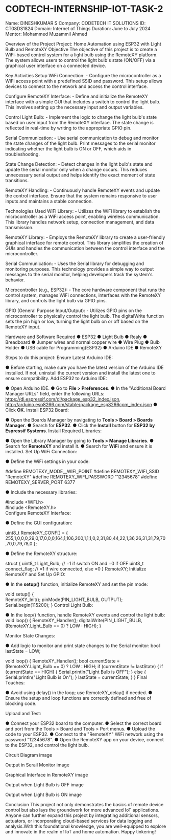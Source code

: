 # CODTECH-INTERNSHIP-IOT-TASK-2
Name: DINESHKUMAR S
Company: CODETECH IT SOLUTIONS
ID: CT08DS1824
Domain: Internet of Things
Duration: June to July 2024
Mentor: Mohammed Muzammil Ahmed

Overview of the Project
Project: Home Automation using ESP32 with Light Bulb and RemoteXY
Objective
The objective of this project is to create a WiFi-based control system for a light bulb using the RemoteXY platform. The system allows users to control the light bulb's state (ON/OFF) via a graphical user interface on a connected device.

Key Activities
Setup WiFi Connection: - Configure the microcontroller as a WiFi access point with a predefined SSID and password. This setup allows devices to connect to the network and access the control interface.

Configure RemoteXY Interface: - Define and initialize the RemoteXY interface with a simple GUI that includes a switch to control the light bulb. This involves setting up the necessary input and output variables.

Control Light Bulb: - Implement the logic to change the light bulb's state based on user input from the RemoteXY interface. The state change is reflected in real-time by writing to the appropriate GPIO pin.

Serial Communication: - Use serial communication to debug and monitor the state changes of the light bulb. Print messages to the serial monitor indicating whether the light bulb is ON or OFF, which aids in troubleshooting.

State Change Detection: - Detect changes in the light bulb's state and update the serial monitor only when a change occurs. This reduces unnecessary serial output and helps identify the exact moment of state transitions.

RemoteXY Handling: - Continuously handle RemoteXY events and update the control interface. Ensure that the system remains responsive to user inputs and maintains a stable connection.

Technologies Used
WiFi Library: - Utilizes the WiFi library to establish the microcontroller as a WiFi access point, enabling wireless communication. This library handles network setup, connection management, and data transmission.

RemoteXY Library: - Employs the RemoteXY library to create a user-friendly graphical interface for remote control. This library simplifies the creation of GUIs and handles the communication between the control interface and the microcontroller.

Serial Communication: - Uses the Serial library for debugging and monitoring purposes. This technology provides a simple way to output messages to the serial monitor, helping developers track the system's behavior.

Microcontroller (e.g., ESP32): - The core hardware component that runs the control system, manages WiFi connections, interfaces with the RemoteXY library, and controls the light bulb via GPIO pins.

GPIO (General Purpose Input/Output): - Utilizes GPIO pins on the microcontroller to physically control the light bulb. The digitalWrite function sets the pin high or low, turning the light bulb on or off based on the RemoteXY input.

Hardware and Software Required
● ESP32
● Light Bulb
● Realy
● Breadboard
● Jumper wires and normal copper wire
● Wire Plug
● Bulb Holder
● USB cable for Programming(ESP32)
● Arduino IDE
● RemoteXY

Steps to do this project:
Ensure Latest Arduino IDE:

 ● Before starting, make sure you have the latest version of the Arduino IDE installed. If not, uninstall the current version and install the latest one to ensure compatibility.
Add ESP32 to Arduino IDE:

● Open Arduino IDE.
● Go to **File > Preferences**.
● In the "Additional Board Manager URLs" field, enter the following URLs: 
  https://dl.espressif.com/dl/package_esp32_index.json, http://arduino.esp8266.com/stable/package_esp8266com_index.json 
● Click **OK**.
Install ESP32 Board:

● Open the Boards Manager by navigating to **Tools > Board > Boards Manager**.
● Search for **ESP32**.
● Click the **Install** button for **ESP32 by Espressif Systems**.
Install Required Libraries:

● Open the Library Manager by going to **Tools > Manage Libraries**.
● Search for **RemoteXY** and install it.
● Search for **WiFi** and ensure it is installed.
Set Up WiFi Connection:

● Define the WiFi settings in your code:

  #define REMOTEXY_MODE__WIFI_POINT 
  #define REMOTEXY_WIFI_SSID "RemoteXY" 
  #define REMOTEXY_WIFI_PASSWORD "12345678" 
  #define REMOTEXY_SERVER_PORT 6377

● Include the necessary libraries:

  #include <WiFi.h> <br>
  #include <RemoteXY.h> <br>
Configure RemoteXY Interface:

● Define the GUI configuration:

  uint8_t RemoteXY_CONF[] = { 255,1,0,0,0,29,0,17,0,0,0,164,1,106,200,1,1,1,0,2,31,80,44,22,1,36,26,31,31,79,70,70,0,79,78,0 };
  
● Define the RemoteXY structure:

  struct {
    uint8_t Light_Bulb; // =1 if switch ON and =0 if OFF
    uint8_t connect_flag;  // =1 if wire connected, else =0
  } RemoteXY;
Initialize RemoteXY and Set Up GPIO:

● In the **setup()** function, initialize RemoteXY and set the pin mode: 
  
  void setup() {  
    RemoteXY_Init(); 
    pinMode(PIN_LIGHT_BULB, OUTPUT);
    Serial.begin(115200); 
  }
Control Light Bulb:

● In the loop() function, handle RemoteXY events and control the light bulb: void loop() {
RemoteXY_Handler();
digitalWrite(PIN_LIGHT_BULB, (RemoteXY.Light_Bulb == 0) ? LOW : HIGH);
}

Monitor State Changes:

● Add logic to monitor and print state changes to the Serial monitor: bool lastState = LOW;

 void loop() { 
   RemoteXY_Handler(); 
   bool currentState = (RemoteXY.Light_Bulb == 0) ? LOW : HIGH; 
   if (currentState != lastState) { 
     if (currentState == HIGH) { 
       Serial.println("Light Bulb is OFF"); 
     } else { 
       Serial.println("Light Bulb is On"); 
     } 
     lastState = currentState; 
   } 
 } 
Final Touches:

● Avoid using delay() in the loop; use RemoteXY_delay() if needed.
● Ensure the setup and loop functions are correctly defined and free of blocking code.

Upload and Test:

● Connect your ESP32 board to the computer.
● Select the correct board and port from the Tools > Board and Tools > Port menus.
● Upload the code to your ESP32.
● Connect to the "RemoteXY" WiFi network using the password "12345678".
● Open the RemoteXY app on your device, connect to the ESP32, and control the light bulb.

Circuit Diagram
image

Output in Serail Monitor
image

Graphical Interface in RemoteXY
image

Output when Light Bulb is OFF
image

Output when Light Bulb is ON
image

Conclusion
This project not only demonstrates the basics of remote device control but also lays the groundwork for more advanced IoT applications. Anyone can further expand this project by integrating additional sensors, actuators, or incorporating cloud-based services for data logging and analysis.With this foundational knowledge, you are well-equipped to explore and innovate in the realm of IoT and home automation. Happy tinkering!
